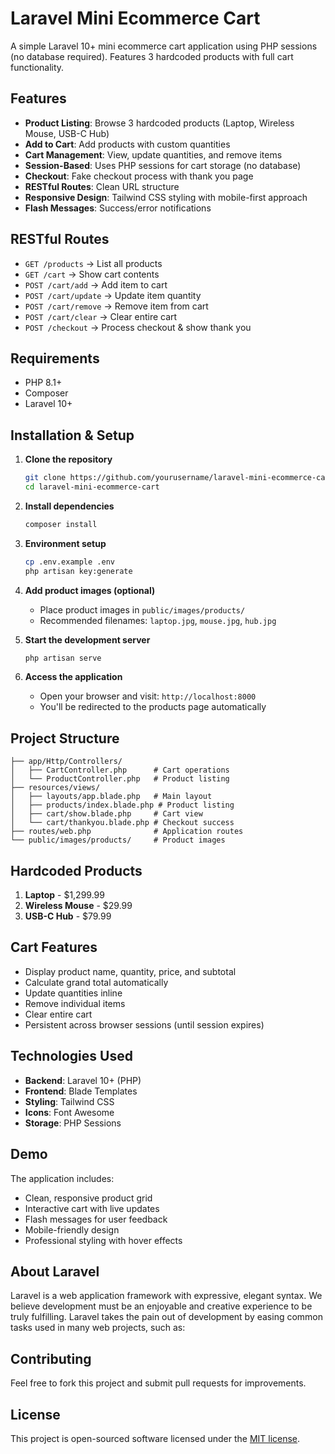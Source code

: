# Laravel Mini Ecommerce Cart

A simple Laravel 10+ mini ecommerce cart application using PHP sessions (no database required). Features 3 hardcoded products with full cart functionality.

## Features

- **Product Listing**: Browse 3 hardcoded products (Laptop, Wireless Mouse, USB-C Hub)
- **Add to Cart**: Add products with custom quantities
- **Cart Management**: View, update quantities, and remove items
- **Session-Based**: Uses PHP sessions for cart storage (no database)
- **Checkout**: Fake checkout process with thank you page
- **RESTful Routes**: Clean URL structure
- **Responsive Design**: Tailwind CSS styling with mobile-first approach
- **Flash Messages**: Success/error notifications

## RESTful Routes

- `GET /products` → List all products
- `GET /cart` → Show cart contents
- `POST /cart/add` → Add item to cart
- `POST /cart/update` → Update item quantity
- `POST /cart/remove` → Remove item from cart
- `POST /cart/clear` → Clear entire cart
- `POST /checkout` → Process checkout & show thank you

## Requirements

- PHP 8.1+
- Composer
- Laravel 10+

## Installation & Setup

1. **Clone the repository**
   ```bash
   git clone https://github.com/yourusername/laravel-mini-ecommerce-cart.git
   cd laravel-mini-ecommerce-cart
   ```

2. **Install dependencies**
   ```bash
   composer install
   ```

3. **Environment setup**
   ```bash
   cp .env.example .env
   php artisan key:generate
   ```

4. **Add product images (optional)**
   - Place product images in `public/images/products/`
   - Recommended filenames: `laptop.jpg`, `mouse.jpg`, `hub.jpg`

5. **Start the development server**
   ```bash
   php artisan serve
   ```

6. **Access the application**
   - Open your browser and visit: `http://localhost:8000`
   - You'll be redirected to the products page automatically

## Project Structure

```
├── app/Http/Controllers/
│   ├── CartController.php      # Cart operations
│   └── ProductController.php   # Product listing
├── resources/views/
│   ├── layouts/app.blade.php   # Main layout
│   ├── products/index.blade.php # Product listing
│   ├── cart/show.blade.php     # Cart view
│   └── cart/thankyou.blade.php # Checkout success
├── routes/web.php              # Application routes
└── public/images/products/     # Product images
```

## Hardcoded Products

1. **Laptop** - $1,299.99
2. **Wireless Mouse** - $29.99
3. **USB-C Hub** - $79.99

## Cart Features

- Display product name, quantity, price, and subtotal
- Calculate grand total automatically
- Update quantities inline
- Remove individual items
- Clear entire cart
- Persistent across browser sessions (until session expires)

## Technologies Used

- **Backend**: Laravel 10+ (PHP)
- **Frontend**: Blade Templates
- **Styling**: Tailwind CSS
- **Icons**: Font Awesome
- **Storage**: PHP Sessions

## Demo

The application includes:
- Clean, responsive product grid
- Interactive cart with live updates
- Flash messages for user feedback
- Mobile-friendly design
- Professional styling with hover effects

## About Laravel

Laravel is a web application framework with expressive, elegant syntax. We believe development must be an enjoyable and creative experience to be truly fulfilling. Laravel takes the pain out of development by easing common tasks used in many web projects, such as:

## Contributing

Feel free to fork this project and submit pull requests for improvements.

## License

This project is open-sourced software licensed under the [MIT license](https://opensource.org/licenses/MIT).
